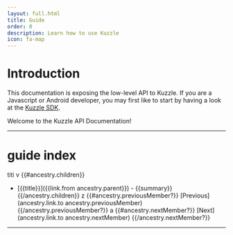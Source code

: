 ```yaml
---
layout: full.html
title: Guide
order: 0
description: Learn how to use Kuzzle
icon: fa-map
---
```


# Introduction

<aside class="warning">
This documentation is exposing the low-level API to Kuzzle.  
If you are a Javascript or Android developer, you may first like to start by having a look at the <a href="http://kuzzle.io/documentation/sdk-reference">Kuzzle SDK</a>.
</aside>

Welcome to the Kuzzle API Documentation!

---
# guide index
titi
v
{{#ancestry.children}}
* [{{title}}]({{link.from ancestry.parent}}) - {{summary}}
{{/ancestry.children}}
z
{{#ancestry.previousMember?}}
[Previous](ancestry.link.to ancestry.previousMember)
{{/ancestry.previousMember?}}
a
{{#ancestry.nextMember?}}
[Next](ancestry.link.to ancestry.nextMember)
{{/ancestry.nextMember?}}
---
